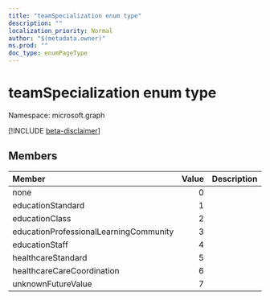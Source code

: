 ```yaml
---
title: "teamSpecialization enum type"
description: ""
localization_priority: Normal
author: "$(metadata.owner)"
ms.prod: ""
doc_type: enumPageType
---
```


# teamSpecialization enum type

Namespace: microsoft.graph

[!INCLUDE [beta-disclaimer](../../includes/beta-disclaimer.md)]

## Members

| Member                                 | Value | Description |
| :------------------------------------- | ----: | :---------- |
| none                                   | 0     |             |
| educationStandard                      | 1     |             |
| educationClass                         | 2     |             |
| educationProfessionalLearningCommunity | 3     |             |
| educationStaff                         | 4     |             |
| healthcareStandard                     | 5     |             |
| healthcareCareCoordination             | 6     |             |
| unknownFutureValue                     | 7     |             |
